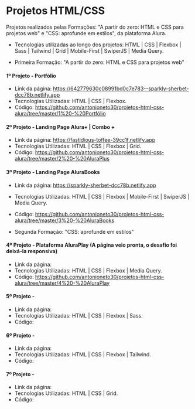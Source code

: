 # Projetos HTML/CSS

Projetos realizados pelas Formações: "A partir do zero: HTML e CSS para projetos web" e "CSS: aprofunde em estilos", da plataforma Alura.

- Tecnologias utilizadas ao longo dos projetos: HTML | CSS | Flexbox | Sass | Tailwind | Grid | Mobile-First | SwiperJS | Media Query.

- Primeira Formação: "A partir do zero: HTML e CSS para projetos web"

#### 1º Projeto - Portfólio
- Link da página: https://642779630c08991bd0c7e783--sparkly-sherbet-dcc78b.netlify.app
- Tecnologias Utilizadas: HTML | CSS | Flexbox.
- Código: https://github.com/antonioneto30/projetos-html-css-alura/tree/master/1%20-%20Portfólio

#### 2º Projeto - Landing Page Alura+ | Combo +
- Link da página: https://fastidious-toffee-39cc1f.netlify.app
- Tecnologias Utilizadas: HTML | CSS | Flexbox | Grid.
- Código: https://github.com/antonioneto30/projetos-html-css-alura/tree/master/2%20-%20AluraPlus

#### 3º Projeto - Landing Page AluraBooks
- Link da página: https://sparkly-sherbet-dcc78b.netlify.app
- Tecnologias Utilizadas: HTML | CSS | Flexbox | Mobile-First | SwiperJS | Media Query.
- Código: https://github.com/antonioneto30/projetos-html-css-alura/tree/master/3%20-%20AluraBooks

- Segunda Formação: "CSS: aprofunde em estilos"

#### 4º Projeto - Plataforma AluraPlay (A página veio pronta, o desafio foi deixá-la responsiva)
- Link da página:
- Tecnologias Utilizadas: HTML | CSS | Flexbox | Media Query.
- Código: https://github.com/antonioneto30/projetos-html-css-alura/tree/master/4%20-%20AluraPlay

#### 5º Projeto - 
- Link da página:
- Tecnologias Utilizadas: HTML | CSS | Flexbox | Sass.
- Código:

#### 6º Projeto - 
- Link da página:
- Tecnologias Utilizadas: HTML | CSS | Flexbox | Tailwind.
- Código:

#### 7º Projeto - 
- Link da página:
- Tecnologias Utilizadas: HTML | CSS | Grid.
- Código:
